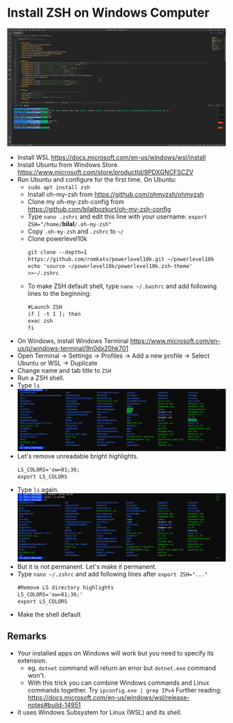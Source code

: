# Install ZSH on Windows Computer
![header](resources/header.png)

- Install WSL https://docs.microsoft.com/en-us/windows/wsl/install
- Install Ubuntu from Windows Store. https://www.microsoft.com/store/productId/9PDXGNCFSCZV 
- Run Ubuntu and configure for the first time. On Ubuntu: 
    - `sudo apt install zsh`
    - Install oh-my-zsh from https://github.com/ohmyzsh/ohmyzsh
    - Clone my oh-my-zsh-config from https://github.com/bilalbozkurt/oh-my-zsh-config
    - Type `nano .zshrc` and edit this line with your username: `export ZSH="/home/`**bilal**`/.oh-my-zsh"` 
    - Copy `.oh-my-zsh` and `.zshrc` to `~/`
    - Clone powerlevel10k 
        ```
        git clone --depth=1 https://github.com/romkatv/powerlevel10k.git ~/powerlevel10k
        echo 'source ~/powerlevel10k/powerlevel10k.zsh-theme' >>~/.zshrc
        ```
    - To make ZSH default shell, type `nano ~/.bashrc` and add following lines to the beginning:
        ```
        #Launch ZSH
        if [ -t 1 ]; then
        exec zsh
        fi
        ```
- On Windows, install Windows Terminal https://www.microsoft.com/en-us/p/windows-terminal/9n0dx20hk701
- Open Terminal -> Settings -> Profiles -> Add a new profile -> Select Ubuntu or WSL -> Duplicate
- Change name and tab title to `ZSH`
- Run a ZSH shell. 
- Type ``ls`` 
![pic1](resources/pic1.png)
- Let's remove unreadable bright highlights.
    ```
    LS_COLORS='ow=01;36;
    export LS_COLORS
    ```
- Type ``ls`` again.
![pic2](resources/pic2.png)
- But it is not permanent. Let's make it permanent.
- Type `nano ~/.zshrc` and add following lines after `export ZSH="..."`
    ```
    #Remove LS directory highlights
    LS_COLORS='ow=01;36;'
    export LS_COLORS
    ```
- Make the shell default

## Remarks
- Your installed apps on Windows will work but you need to specify its extension.
    - eg. `dotnet` command will return an error but `dotnet.exe` command won't.
    - With this trick you can combine Windows commands and Linux commands together. Try `ipconfig.exe | grep IPv4` Further reading: https://docs.microsoft.com/en-us/windows/wsl/release-notes#build-14951
- It uses Windows Subsystem for Linux (WSL) and its shell.

